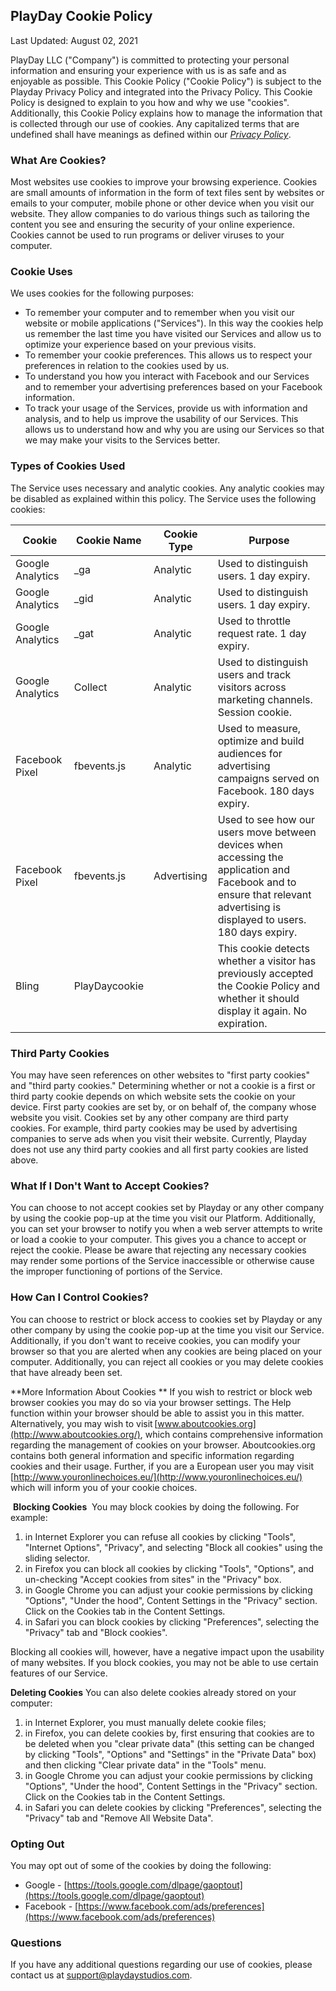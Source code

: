 ## PlayDay Cookie Policy

Last Updated: August 02, 2021

 PlayDay LLC ("Company") is committed to protecting your personal information and ensuring your experience with us is as safe and as enjoyable as possible. This Cookie Policy ("Cookie Policy") is subject to the Playday Privacy Policy and integrated into the Privacy Policy. This Cookie Policy is designed to explain to you how and why we use "cookies".  Additionally, this Cookie Policy explains how to manage the information that is collected through our use of cookies.  Any capitalized terms that are undefined shall have meanings as defined within our [_Privacy Policy_](https://www.playdaystudios.com/legal).

### What Are Cookies?

Most websites use cookies to improve your browsing experience. Cookies are small amounts of information in the form of text files sent by websites or emails to your computer, mobile phone or other device when you visit our website. They allow companies to do various things such as tailoring the content you see and ensuring the security of your online experience. Cookies cannot be used to run programs or deliver viruses to your computer.

### Cookie Uses

We uses cookies for the following purposes:

- To remember your computer and to remember when you visit our website or mobile applications ("Services").  In this way the cookies help us remember the last time you have visited our Services and allow us to optimize your experience based on your previous visits.
- To remember your cookie preferences.  This allows us to respect your preferences in relation to the cookies used by us.
- To understand you how you interact with Facebook and our Services and to remember your advertising preferences based on your Facebook information.
- To track your usage of the Services, provide us with information and analysis, and to help us improve the usability of our Services.  This allows us to understand how and why you are using our Services so that we may make your visits to the Services better.

### Types of Cookies Used

The Service uses necessary and analytic cookies.  Any analytic cookies may be disabled as explained within this policy.  The Service uses the following cookies:

| **Cookie** | **Cookie Name** | **Cookie Type** | **Purpose** |
| --- | --- | --- | --- |
| Google Analytics | \_ga | Analytic | Used to distinguish users. 1 day expiry. |
| Google Analytics | \_gid | Analytic | Used to distinguish users. 1 day expiry. |
| Google Analytics | \_gat | Analytic | Used to throttle request rate. 1 day expiry. |
| Google Analytics | Collect | Analytic | Used to distinguish users and track visitors across marketing channels. Session cookie. |
| Facebook Pixel | fbevents.js | Analytic | Used to measure, optimize and build audiences for advertising campaigns served on Facebook. 180 days expiry. |
| Facebook Pixel | fbevents.js | Advertising | Used to see how our users move between devices when accessing the application and Facebook and to ensure that relevant advertising is displayed to users. 180 days expiry. |
| Bling | PlayDaycookie | | This cookie detects whether a visitor has previously accepted the Cookie Policy and whether it should display it again. No expiration. |

### Third Party Cookies

You may have seen references on other websites to "first party cookies" and "third party cookies." Determining whether or not a cookie is a first or third party cookie depends on which website sets the cookie on your device. First party cookies are set by, or on behalf of, the company whose website you visit. Cookies set by any other company are third party cookies. For example, third party cookies may be used by advertising companies to serve ads when you visit their website. Currently, Playday does not use any third party cookies and all first party cookies are listed above.

### What If I Don't Want to Accept Cookies?

You can choose to not accept cookies set by Playday or any other company by using the cookie pop-up at the time you visit our Platform. Additionally, you can set your browser to notify you when a web server attempts to write or load a cookie to your computer. This gives you a chance to accept or reject the cookie. Please be aware that rejecting any necessary cookies may render some portions of the Service inaccessible or otherwise cause the improper functioning of portions of the Service.

### How Can I Control Cookies?

You can choose to restrict or block access to cookies set by Playday or any other company by using the cookie pop-up at the time you visit our Service.  Additionally, if you don't want to receive cookies, you can modify your browser so that you are alerted when any cookies are being placed on your computer. Additionally, you can reject all cookies or you may delete cookies that have already been set.

**More Information About Cookies  **
 If you wish to restrict or block web browser cookies you may do so via your browser settings. The Help function within your browser should be able to assist you in this matter. Alternatively, you may wish to visit [www.aboutcookies.org](http://www.aboutcookies.org/), which contains comprehensive information regarding the management of cookies on your browser. Aboutcookies.org contains both general information and specific information regarding cookies and their usage.  Further, if you are a European user you may visit [http://www.youronlinechoices.eu/](http://www.youronlinechoices.eu/) which will inform you of your cookie choices.

‍ **Blocking Cookies**
**‍** You may block cookies by doing the following. For example: 

1. in Internet Explorer you can refuse all cookies by clicking "Tools", "Internet Options", "Privacy", and selecting "Block all cookies" using the sliding selector.
2. in Firefox you can block all cookies by clicking "Tools", "Options", and un-checking "Accept cookies from sites" in the "Privacy" box.
3. in Google Chrome you can adjust your cookie permissions by clicking "Options", "Under the hood", Content Settings in the "Privacy" section. Click on the Cookies tab in the Content Settings.
4. in Safari you can block cookies by clicking "Preferences", selecting the "Privacy" tab and "Block cookies".

Blocking all cookies will, however, have a negative impact upon the usability of many websites. If you block cookies, you may not be able to use certain features of our Service.

**Deleting Cookies**
 You can also delete cookies already stored on your computer:

1. in Internet Explorer, you must manually delete cookie files;
2. in Firefox, you can delete cookies by, first ensuring that cookies are to be deleted when you "clear private data" (this setting can be changed by clicking "Tools", "Options" and "Settings" in the "Private Data" box) and then clicking "Clear private data" in the "Tools" menu.
3. in Google Chrome you can adjust your cookie permissions by clicking "Options", "Under the hood", Content Settings in the "Privacy" section. Click on the Cookies tab in the Content Settings.
4. in Safari you can delete cookies by clicking "Preferences", selecting the "Privacy" tab and "Remove All Website Data".

### Opting Out

You may opt out of some of the cookies by doing the following:

- Google - [https://tools.google.com/dlpage/gaoptout](https://tools.google.com/dlpage/gaoptout)
- Facebook - [https://www.facebook.com/ads/preferences](https://www.facebook.com/ads/preferences)

### Questions

If you have any additional questions regarding our use of cookies, please contact us at [support@playdaystudios.com](mailto:support@playdaystudios.com).
